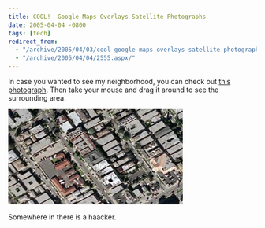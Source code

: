```yaml
---
title: COOL!  Google Maps Overlays Satellite Photographs
date: 2005-04-04 -0800
tags: [tech]
redirect_from:
  - "/archive/2005/04/03/cool-google-maps-overlays-satellite-photographs.aspx/"
  - "/archive/2005/04/04/2555.aspx/"
---
```


In case you wanted to see my neighborhood, you can check out [this
photograph](http://local.google.com/maps?q=Los+Angeles,CA+90034&ll=34.024175,-118.400023&spn=0.007403,0.007832&t=k&hl=en).
Then take your mouse and drag it around to see the surrounding area.

![Home Sweet Home](/images/HomeFromSatellite.jpg)

Somewhere in there is a haacker.

